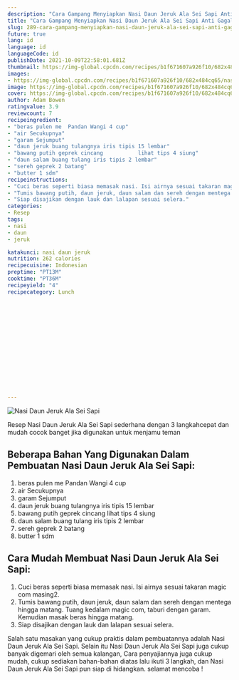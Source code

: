 ```yaml
---
description: "Cara Gampang Menyiapkan Nasi Daun Jeruk Ala Sei Sapi Anti Gagal"
title: "Cara Gampang Menyiapkan Nasi Daun Jeruk Ala Sei Sapi Anti Gagal"
slug: 289-cara-gampang-menyiapkan-nasi-daun-jeruk-ala-sei-sapi-anti-gagal
future: true
lang: id
language: id
languageCode: id
publishDate: 2021-10-09T22:58:01.681Z 
thumbnail: https://img-global.cpcdn.com/recipes/b1f671607a926f10/682x484cq65/nasi-daun-jeruk-ala-sei-sapi-foto-resep-utama.png
images:
- https://img-global.cpcdn.com/recipes/b1f671607a926f10/682x484cq65/nasi-daun-jeruk-ala-sei-sapi-foto-resep-utama.png
image: https://img-global.cpcdn.com/recipes/b1f671607a926f10/682x484cq65/nasi-daun-jeruk-ala-sei-sapi-foto-resep-utama.png
cover: https://img-global.cpcdn.com/recipes/b1f671607a926f10/682x484cq65/nasi-daun-jeruk-ala-sei-sapi-foto-resep-utama.png
author: Adam Bowen
ratingvalue: 3.9
reviewcount: 7
recipeingredient:
- "beras pulen me  Pandan Wangi 4 cup"
- "air Secukupnya"
- "garam Sejumput"
- "daun jeruk buang tulangnya iris tipis 15 lembar"
- "bawang putih geprek cincang           lihat tips 4 siung"
- "daun salam buang tulang iris tipis 2 lembar"
- "sereh geprek 2 batang"
- "butter 1 sdm"
recipeinstructions:
- "Cuci beras seperti biasa memasak nasi. Isi airnya sesuai takaran magic com masing2."
- "Tumis bawang putih, daun jeruk, daun salam dan sereh dengan mentega hingga matang. Tuang kedalam magic com, taburi dengan garam. Kemudian masak beras hingga matang."
- "Siap disajikan dengan lauk dan lalapan sesuai selera."
categories:
- Resep
tags:
- nasi
- daun
- jeruk

katakunci: nasi daun jeruk 
nutrition: 262 calories
recipecuisine: Indonesian
preptime: "PT13M"
cooktime: "PT36M"
recipeyield: "4"
recipecategory: Lunch


     
    
    
    
    
    
    
    
    
    
    
      
    
---
```



![Nasi Daun Jeruk Ala Sei Sapi](https://img-global.cpcdn.com/recipes/b1f671607a926f10/682x484cq65/nasi-daun-jeruk-ala-sei-sapi-foto-resep-utama.png)

Resep Nasi Daun Jeruk Ala Sei Sapi  sederhana dengan 3 langkahcepat dan mudah cocok banget jika digunakan untuk menjamu teman

<!--inarticleads1-->

## Beberapa Bahan Yang Digunakan Dalam Pembuatan Nasi Daun Jeruk Ala Sei Sapi:

1. beras pulen me  Pandan Wangi 4 cup
1. air Secukupnya
1. garam Sejumput
1. daun jeruk buang tulangnya iris tipis 15 lembar
1. bawang putih geprek cincang           lihat tips 4 siung
1. daun salam buang tulang iris tipis 2 lembar
1. sereh geprek 2 batang
1. butter 1 sdm



<!--inarticleads2-->

## Cara Mudah Membuat Nasi Daun Jeruk Ala Sei Sapi:

1. Cuci beras seperti biasa memasak nasi. Isi airnya sesuai takaran magic com masing2.
1. Tumis bawang putih, daun jeruk, daun salam dan sereh dengan mentega hingga matang. Tuang kedalam magic com, taburi dengan garam. Kemudian masak beras hingga matang.
1. Siap disajikan dengan lauk dan lalapan sesuai selera.




Salah satu masakan yang cukup praktis dalam pembuatannya adalah  Nasi Daun Jeruk Ala Sei Sapi. Selain itu  Nasi Daun Jeruk Ala Sei Sapi  juga cukup banyak digemari oleh semua kalangan, Cara penyajiannya juga cukup mudah, cukup sediakan bahan-bahan diatas lalu ikuti 3 langkah, dan  Nasi Daun Jeruk Ala Sei Sapi  pun siap di hidangkan. selamat mencoba !
